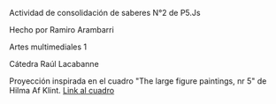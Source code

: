 Actividad de consolidación de saberes N°2 de P5.Js

Hecho por Ramiro Arambarri

Artes multimediales 1

Cátedra Raúl Lacabanne

Proyección inspirada en el cuadro "The large figure paintings, nr 5" de Hilma Af Klint. [Link al cuadro](https://i0.wp.com/moovemag.com/wp-content/uploads/2022/10/hilma-af-klint-1907-the-key-to-the-work-up-to-this-point.jpg?fit=700%2C874&ssl=1)